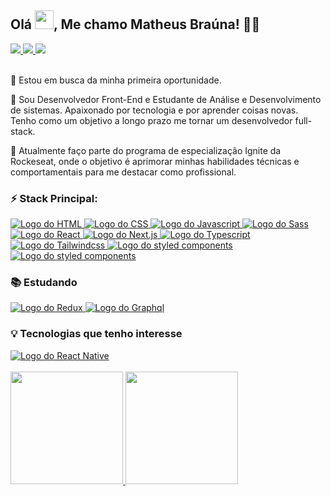 ## Olá <img src="https://github.com/TheDudeThatCode/TheDudeThatCode/blob/master/Assets/Hi.gif" width="30px" height="30px">, Me chamo Matheus Braúna! 👨‍💻

<div>
  <a href="https://www.linkedin.com/in/matheus-brauna" target="_blank">
    <img src="https://img.shields.io/badge/LinkedIn-0077B5?style=for-the-badge&logo=linkedin&logoColor=white" target="_blank">
  </a>
  
  <a href="https://instagram.com/theus_hsb" target="_blank">
    <img src="https://img.shields.io/badge/Instagram-E4405F?style=for-the-badge&logo=instagram&logoColor=white" target="_blank">
  </a>
  
  <a href = "mailto:matheusbrauna.contato@gmail.com">
    <img src="https://img.shields.io/badge/Gmail-D14836?style=for-the-badge&logo=gmail&logoColor=white" target="_blank">
  </a>
</div>

<br />

<p>🔭 Estou em busca da minha primeira oportunidade.</p>

<p>💬 Sou Desenvolvedor Front-End e Estudante de Análise e Desenvolvimento de sistemas. Apaixonado por tecnologia e por aprender coisas novas. Tenho como um objetivo a longo prazo me tornar um desenvolvedor full-stack.</p>

<p>🚀 Atualmente faço parte do programa de especialização Ignite da Rockeseat, onde o objetivo é aprimorar minhas habilidades técnicas e comportamentais para me destacar como profissional.</p>

### ⚡ Stack Principal:

<div>
  <a href="https://developer.mozilla.org/pt-BR/docs/Web/HTML" target="_blank">
    <img src="https://img.shields.io/badge/HTML5-E34C26?style=for-the-badge&logo=html5&logoColor=white" alt="Logo do HTML">
  </a>
  
  <a href="https://developer.mozilla.org/pt-BR/docs/Web/CSS" target="_blank">
    <img src="https://img.shields.io/badge/CSS3-1A6DB0?style=for-the-badge&logo=css3&logoColor=white" alt="Logo do CSS">
  </a>
  
  <a href="https://developer.mozilla.org/pt-BR/docs/Web/Javascript" target="_blank">
    <img src="https://img.shields.io/badge/Javascript-EAD422?style=for-the-badge&logo=javascript&logoColor=121214" alt="Logo do Javascript">
  </a>
  
  <a href="https://sass-lang.com/" target="_blank">
    <img src="https://img.shields.io/badge/Sass-C36191?style=for-the-badge&logo=sass&logoColor=white" alt="Logo do Sass">
  </a>
  
  <a href="https://reactjs.org" target="_blank">
    <img src="https://img.shields.io/badge/React-20232A?style=for-the-badge&logo=react&logoColor=61DAFB" alt="Logo do React">
  </a>
  
  <a href="https://nextjs.org/" target="_blank">
    <img src="https://img.shields.io/badge/Next.js-121214?style=for-the-badge&logo=next.js&logoColor=white" alt="Logo do Next.js">
  </a>
  
  <a href="https://www.typescriptlang.org/" target="_blank">
    <img src="https://img.shields.io/badge/TypeScript-007ACC?style=for-the-badge&logo=typescript&logoColor=white" alt="Logo do Typescript">
  </a>
  
  <a href="https://tailwindcss.com/" target="_blank">
    <img src="https://img.shields.io/badge/Tailwind_CSS-38B2AC?style=for-the-badge&logo=tailwind-css&logoColor=white" alt="Logo do Tailwindcss">
  </a>
  
  <a href="https://styled-components.com/" target="_blank">
    <img src="https://img.shields.io/badge/styled--components-DB7093?style=for-the-badge&logo=styled-components&logoColor=white" alt="Logo do styled components">
  </a>
  <a href="https://styled-components.com/" target="_blank">
    <img src="https://img.shields.io/badge/chakra--ui-61CACA?style=for-the-badge&logo=chakra-ui&logoColor=white" alt="Logo do styled components">
  </a>
</div>


### 📚 Estudando

<div>  
   <a href="https://nodejs.org/en" target="_blank">
    <img src="https://img.shields.io/badge/Nodejs-44853D?style=for-the-badge&logo=node.js&logoColor=white" alt="Logo do Redux">
  </a>
  
  <a href="https://graphql.org" target="_blank">
    <img src="https://img.shields.io/badge/graphql-E4405F?style=for-the-badge&logo=graphql&logoColor=white" alt="Logo do Graphql">
  </a>
</div>

### 💡 Tecnologias que tenho interesse

<div>
  <a href="https://reactnative.dev" target="_blank">
    <img src="https://img.shields.io/badge/React_Native-20232A?style=for-the-badge&logo=react&logoColor=61DAFB" alt="Logo do React Native">
  </a>
</div>

<br />

<div align="left">
  <a href="https://github.com/matheusbrauna">
  <img height="180em" src="https://github-readme-stats.vercel.app/api?username=matheusbrauna&show_icons=true&theme=dracula&include_all_commits=true&count_private=true"/>
  <img height="180em" src="https://github-readme-stats.vercel.app/api/top-langs/?username=matheusbrauna&layout=compact&langs_count=7&theme=dracula"/>
</div>
